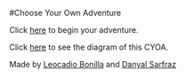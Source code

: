 #Choose Your Own Adventure

Click [here](morning.md) to begin your adventure.

Click [here](https://docs.google.com/drawings/d/1yZ0Jwg5xxuPMAMxuhic6kjpp6Ehw3W8BVPxhVAVUbF0/edit) to see the diagram of this CYOA.

Made by [Leocadio Bonilla](https://github.com/leocadiob7576) and [Danyal Sarfraz](https://github.com/danyals4241)